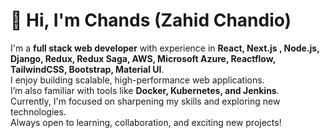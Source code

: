 # 👋 Hi, I'm Chands (Zahid Chandio)

I'm a **full stack web developer** with experience in **React, Next.js , Node.js, Django, Redux, Redux Saga, AWS, Microsoft Azure, Reactflow, TailwindCSS, Bootstrap, Material UI**.  
I enjoy building scalable, high-performance web applications.  
I’m also familiar with tools like **Docker, Kubernetes, and Jenkins**.  
Currently, I'm focused on sharpening my skills and exploring new technologies.  
Always open to learning, collaboration, and exciting new projects!
